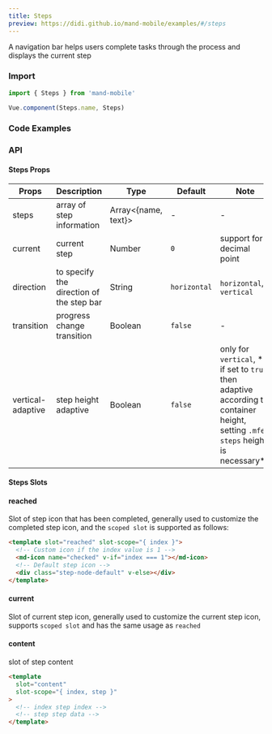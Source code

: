 ```yaml
---
title: Steps
preview: https://didi.github.io/mand-mobile/examples/#/steps
---
```


A navigation bar helps users complete tasks through the process and displays the current step

### Import

```javascript
import { Steps } from 'mand-mobile'

Vue.component(Steps.name, Steps)
```

### Code Examples
<!-- DEMO -->

### API

#### Steps Props
|Props | Description | Type | Default | Note|
|----|-----|------|------|------|
|steps|array of step information|Array<{name, text}>|-|-|
|current|current step|Number|`0`|support for decimal point|
|direction| to specify the direction of the step bar|String|`horizontal`|`horizontal`, `vertical`|
|transition|progress change transition|Boolean|`false`|-|
|vertical-adaptive|step height adaptive|Boolean|`false`|only for `vertical`, ** if set to `true` then adaptive according to container height, setting `.mfe-steps` height is necessary**|

#### Steps Slots

#### reached

Slot of step icon that has been completed,  generally used to customize the completed step icon, and the `scoped slot` is supported as follows:

```html
<template slot="reached" slot-scope="{ index }">
  <!-- Custom icon if the index value is 1 -->
  <md-icon name="checked" v-if="index === 1"></md-icon>
  <!-- Default step icon -->
  <div class="step-node-default" v-else></div>
</template>
```

#### current

Slot of current step icon, generally used to customize the current step icon, supports `scoped slot` and has the same usage as `reached`

#### content

slot of step content

```html
<template
  slot="content"
  slot-scope="{ index, step }"
>
  <!-- index step index -->
  <!-- step step data -->
</template>
```